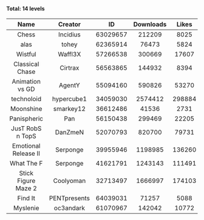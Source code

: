 #### Total: 14 levels

| Name | Creator | ID | Downloads | Likes |
|:---:|:---:|:---:|:---:|:---:|
| Chess | Incidius | 63029657 | 212209 | 8025
| alas | tohey | 62365914 | 76473 | 5824
| Wistful | Waffl3X | 57266538 | 300669 | 17607
| Classical Chase | Cirtrax | 56563865 | 144932 | 8394
| Animation vs GD | AgentY | 55094160 | 590826 | 53270
| technoloid | hypercube1 | 34059030 | 2574412 | 298884
| Moonshine | smarkey12 | 36612486 | 41536 | 2731
| Panispheric | Pan | 56150438 | 299469 | 22205
| JusT RobS n TopS | DanZmeN | 52070793 | 820700 | 79731
| Emotional Release II | Serponge | 39955946 | 1198985 | 136260
| What The F | Serponge | 41621791 | 1243143 | 111491
| Stick Figure Maze 2 | Coolyoman | 32713497 | 1666997 | 174103
| Find It | PENTpresents | 64039031 | 71257 | 5088
| Myslenie | oc3andark | 61070967 | 142042 | 10772
